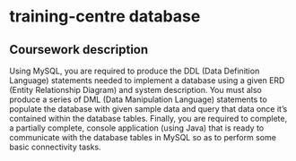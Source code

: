 # training-centre database
## Coursework description
Using MySQL, you are required to produce the DDL (Data Definition Language) statements 
needed to implement a database using a given ERD (Entity Relationship Diagram) and system 
description. You must also produce a series of DML (Data Manipulation Language) statements 
to populate the database with given sample data and query that data once it’s contained within 
the database tables.
Finally, you are required to complete, a partially complete, console application (using Java) that 
is ready to communicate with the database tables in MySQL so as to perform some basic 
connectivity tasks.
